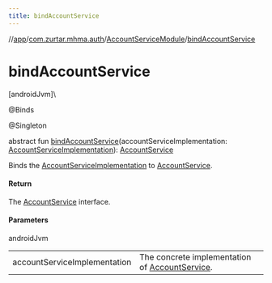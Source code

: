 ```yaml
---
title: bindAccountService
---
```

//[app](../../../index.html)/[com.zurtar.mhma.auth](../index.html)/[AccountServiceModule](index.html)/[bindAccountService](bind-account-service.html)



# bindAccountService



[androidJvm]\




@Binds



@Singleton



abstract fun [bindAccountService](bind-account-service.html)(accountServiceImplementation: [AccountServiceImplementation](../-account-service-implementation/index.html)): [AccountService](../-account-service/index.html)



Binds the [AccountServiceImplementation](../-account-service-implementation/index.html) to [AccountService](../-account-service/index.html).



#### Return



The [AccountService](../-account-service/index.html) interface.



#### Parameters


androidJvm

| | |
|---|---|
| accountServiceImplementation | The concrete implementation of [AccountService](../-account-service/index.html). |



